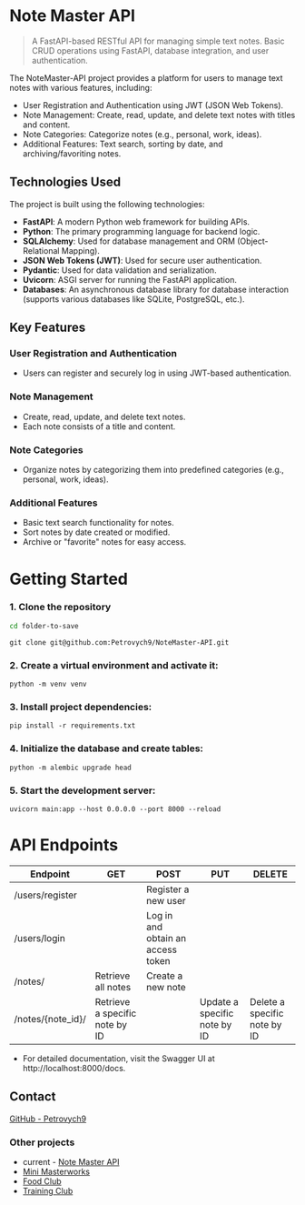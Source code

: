 # Note Master API

> A FastAPI-based RESTful API for managing simple text notes. Basic CRUD operations using FastAPI, database integration, and user authentication.


The NoteMaster-API project provides a platform for users to manage text notes with various features, including:

- User Registration and Authentication using JWT (JSON Web Tokens).
- Note Management: Create, read, update, and delete text notes with titles and content.
- Note Categories: Categorize notes (e.g., personal, work, ideas).
- Additional Features: Text search, sorting by date, and archiving/favoriting notes.

## Technologies Used

The project is built using the following technologies:

- **FastAPI**: A modern Python web framework for building APIs.
- **Python**: The primary programming language for backend logic.
- **SQLAlchemy**: Used for database management and ORM (Object-Relational Mapping).
- **JSON Web Tokens (JWT)**: Used for secure user authentication.
- **Pydantic**: Used for data validation and serialization.
- **Uvicorn**: ASGI server for running the FastAPI application.
- **Databases**: An asynchronous database library for database interaction (supports various databases like SQLite, PostgreSQL, etc.).

## Key Features

### User Registration and Authentication

- Users can register and securely log in using JWT-based authentication.

### Note Management

- Create, read, update, and delete text notes.
- Each note consists of a title and content.

### Note Categories

- Organize notes by categorizing them into predefined categories (e.g., personal, work, ideas).

### Additional Features

- Basic text search functionality for notes.
- Sort notes by date created or modified.
- Archive or "favorite" notes for easy access.



# Getting Started
### 1. Clone the repository

   ```sh
   cd folder-to-save
  ``` 
   ```
   git clone git@github.com:Petrovych9/NoteMaster-API.git
   ```
### 2. Create a virtual environment and activate it:
   ```
   python -m venv venv
   ```

### 3. Install project dependencies:
   ```
   pip install -r requirements.txt
   ```
### 4. Initialize the database and create tables:
   ```
   python -m alembic upgrade head
   ```
### 5. Start the development server:
   ```
   uvicorn main:app --host 0.0.0.0 --port 8000 --reload
   ```


# API Endpoints

| Endpoint                | GET     | POST    | PUT     | DELETE  |
|-------------------------|---------|---------|---------|---------|
| /users/register         |         |   Register a new user   |         |         |
| /users/login            |         |   Log in and obtain an access token  |         |         |
| /notes/                 |   Retrieve all notes    |   Create a new note   |       |       |
| /notes/{note_id}/       |   Retrieve a specific note by ID   |         |   Update a specific note by ID    |   Delete a specific note by ID   |



 - For detailed documentation, visit the Swagger UI at http://localhost:8000/docs.



## Contact
[GitHub - Petrovych9](https://github.com/Petrovych9)

### Other projects

- current - [Note Master API](https://github.com/Petrovych9/NoteMaster-API)
- [Mini Masterworks](https://github.com/Petrovych9/Mini-Masterworks)
- [Food Club](https://github.com/Petrovych9/Food-Club)
- [Training Club]()